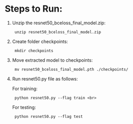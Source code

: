 <h1>Steps to Run: </h1>

1. Unzip the resnet50_bceloss_final_model.zip:

        unzip resnet50_bceloss_final_model.zip
2. Create folder checkpoints:

        mkdir checkpoints
3. Move extracted model to checkpoints:

        mv resnet50_bceloss_final_model.pth ./checkpoints/
4. Run resnet50.py file as follows:

   For training:
   
        python resnet50.py --flag train <br>
   For testing:
   
        python resnet50.py --flag test
